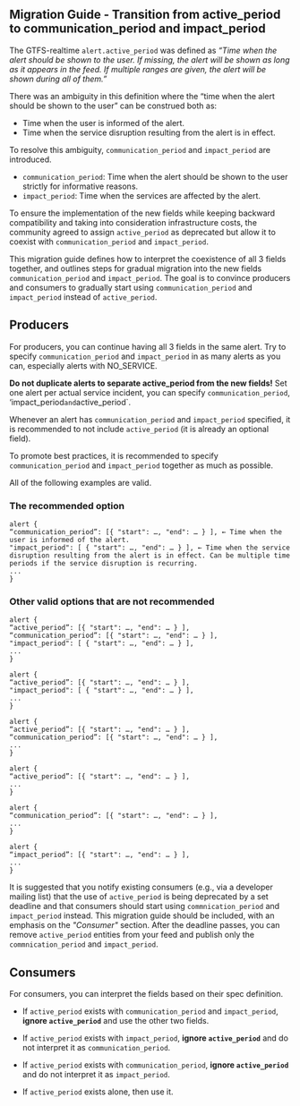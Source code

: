 ## Migration Guide - Transition from active_period to communication_period and impact_period 

The GTFS-realtime `alert.active_period` was defined as *“Time when the alert should be shown to the user. If missing, the alert will be shown as long as it appears in the feed. If multiple ranges are given, the alert will be shown during all of them.”*

There was an ambiguity in this definition where the “time when the alert should be shown to the user” can be construed both as:
- Time when the user is informed of the alert.
- Time when the service disruption resulting from the alert is in effect.

To resolve this ambiguity, `communication_period` and `impact_period` are introduced.
- `communication_period`: Time when the alert should be shown to the user strictly for informative reasons.
- `impact_period`: Time when the services are affected by the alert.

To ensure the implementation of the new fields while keeping backward compatibility and taking into consideration infrastructure costs, the community agreed to assign `active_period` as deprecated but allow it to coexist with `communication_period` and `impact_period`.

This migration guide defines how to interpret the coexistence of all 3 fields together, and outlines steps for gradual migration into the new fields `communication_period` and `impact_period`. The goal is to convince producers and consumers to gradually start using `communication_period` and `impact_period` instead of `active_period`.

## Producers
For producers, you can continue having all 3 fields in the same alert. Try to specify `communication_period` and `impact_period` in as many alerts as you can, especially alerts with NO_SERVICE. 

**Do not duplicate alerts to separate active_period from the new fields!** Set one alert per actual service incident, you can specify `communication_period`, ‘impact_period` and `active_period`.

Whenever an alert has `communication_period` and `impact_period` specified, it is recommended to not include `active_period` (it is already an optional field).

To promote best practices, it is recommended to specify `communication_period` and `impact_period` together as much as possible.

All of the following examples are valid.
### The recommended option

````
alert {
“communication_period”: [{ "start": …, "end": … } ], ← Time when the user is informed of the alert.
"impact_period": [ { "start": …, "end": … } ], ← Time when the service disruption resulting from the alert is in effect. Can be multiple time periods if the service disruption is recurring.
...
}
````

### Other valid options that are not recommended

````
alert {
“active_period”: [{ "start": …, "end": … } ],
“communication_period”: [{ "start": …, "end": … } ],
"impact_period": [ { "start": …, "end": … } ],
...
} 
````


````
alert {
“active_period”: [{ "start": …, "end": … } ],
"impact_period": [ { "start": …, "end": … } ],
...
} 
````


````
alert {
“active_period”: [{ "start": …, "end": … } ],
“communication_period”: [{ "start": …, "end": … } ],
...
} 
````


````
alert {
“active_period”: [{ "start": …, "end": … } ],
...
} 
````


````
alert {
“communication_period”: [{ "start": …, "end": … } ],
...
} 
````


````
alert {
“impact_period”: [{ "start": …, "end": … } ],
...
} 
````

It is suggested that you notify existing consumers (e.g., via a developer mailing list) that the use of `active_period` is being deprecated by a set deadline and that consumers should start using `commnication_period` and `impact_period` instead. This migration guide should be included, with an emphasis on the *"Consumer"* section. After the deadline passes, you can remove `active_period` entities from your feed and publish only the `commnication_period` and `impact_period`.

## Consumers

For consumers, you can interpret the fields based on their spec definition.
- If `active_period` exists with `communication_period` and `impact_period`, **ignore `active_period`** and use the other two fields.

- If `active_period` exists with `impact_period`, **ignore `active_period`** and do not interpret it as `communication_period`.

- If `active_period` exists with `communication_period`, **ignore `active_period`** and do not interpret it as `impact_period`.

- If `active_period` exists alone, then use it.
